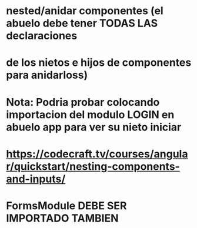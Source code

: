 # nested/anidar componentes (el abuelo debe tener TODAS LAS declaraciones
# de los nietos e hijos de componentes para anidarloss)
# Nota: Podria probar colocando importacion del modulo LOGIN en abuelo app para ver su nieto iniciar


# https://codecraft.tv/courses/angular/quickstart/nesting-components-and-inputs/

# FormsModule DEBE SER IMPORTADO TAMBIEN